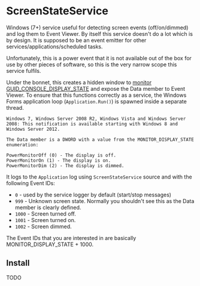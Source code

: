 # ScreenStateService

Windows (7+) service useful for detecting screen events (off/on/dimmed) and log them to Event Viewer. By itself this service doesn't do a lot which is by design. It is supposed to be an event emitter for other services/applications/scheduled tasks.

Unfortunately, this is a power event that it is not available out of the box for use by other pieces of software, so this is the very narrow scope this service fulfils.

Under the bonnet, this creates a hidden window to [monitor GUID_CONSOLE_DISPLAY_STATE](https://learn.microsoft.com/en-us/windows/win32/power/power-setting-guids) and expose the Data member to Event Viewer. To ensure that this functions correctly as a service, the Windows Forms application loop (`Application.Run()`) is spawned inside a separate thread.

```
Windows 7, Windows Server 2008 R2, Windows Vista and Windows Server 2008: This notification is available starting with Windows 8 and Windows Server 2012.

The Data member is a DWORD with a value from the MONITOR_DISPLAY_STATE enumeration:

PowerMonitorOff (0) - The display is off.
PowerMonitorOn (1) - The display is on.
PowerMonitorDim (2) - The display is dimmed.
```

It logs to the `Application` log using `ScreenStateService` source and with the following Event IDs:

- `0` - used by the service logger by default (start/stop messages)
- `999` - Unknown screen state. Normally you shouldn't see this as the Data member is clearly defined.
- `1000` - Screen turned off.
- `1001` - Screen turned on.
- `1002` - Screen dimmed.

The Event IDs that you are interested in are basically MONITOR_DISPLAY_STATE + 1000.

## Install

TODO
